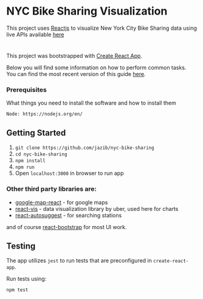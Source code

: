 # NYC Bike Sharing Visualization



This project uses [Reactjs](https://reactjs.org/) to visualize New York City Bike Sharing data using live APIs available [here](https://github.com/NABSA/gbfs/blob/master/gbfs.md)

#
This project was bootstrapped with [Create React App](https://github.com/facebookincubator/create-react-app).

Below you will find some information on how to perform common tasks.<br>
You can find the most recent version of this guide [here](https://github.com/facebookincubator/create-react-app/blob/master/packages/react-scripts/template/README.md).

### Prerequisites

What things you need to install the software and how to install them

```
Node: https://nodejs.org/en/
```

## Getting Started

1. `git clone https://github.com/jazib/nyc-bike-sharing`
2. `cd nyc-bike-sharing`
3. `npm install`
4. `npm run`
5. Open `localhost:3000` in browser to run app


### Other third party libraries are:

- [google-map-react](https://github.com/istarkov/google-map-react) - for google maps
- [react-vis](https://github.com/uber/react-vis) - data visualization library by uber, used here for charts
- [react-autosuggest](https://github.com/moroshko/react-autosuggest) - for searching stations

and of course [react-bootstrap](https://react-bootstrap.github.io/) for most UI work.


## Testing
The app utilizes `jest` to run tests that are preconfigured in `create-react-app`.

Run tests using: 
```
npm test

```



